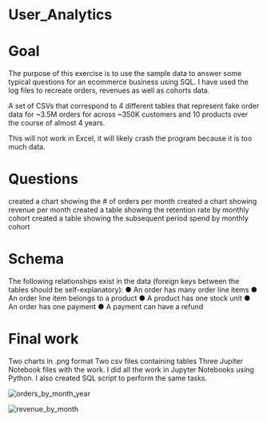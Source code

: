 # User_Analytics
# Goal

The   purpose   of   this   exercise   is   to   use   the sample   data   to   answer   some   typical questions   for   an  ecommerce   business   using   SQL. I have used the log files to recreate orders, revenues as well as cohorts data.

A set of CSVs that correspond to 4 different tables that represent fake order data for ~3.5M orders for across ~350K customers and 10 products over the course of almost 4 years.

This will not work in Excel, it will likely crash the program because it is too much data.

# Questions

created a chart showing the # of orders per month
created a chart showing revenue per month
created a table showing the retention rate by monthly cohort
created a table showing the subsequent period spend by monthly cohort

# Schema
The   following   relationships   exist   in   the   data   (foreign   keys   between   the   tables   should   be self-explanatory):
● An   order   has   many   order   line   items
● An   order   line   item   belongs   to   a   product
● A   product   has   one   stock   unit
● An   order   has   one   payment
● A   payment   can   have   a   refund

# Final work
Two charts in .png format
Two csv files containing tables
Three Jupiter Notebook files with the work.
I did all the work in Jupyter Notebooks using Python.
I also created SQL script to perform the same tasks.

![orders_by_month_year](https://user-images.githubusercontent.com/20246711/34623872-d871ab2c-f207-11e7-8a1b-c244190d4eaa.png)

![revenue_by_month](https://user-images.githubusercontent.com/20246711/34624029-849a4fa8-f208-11e7-9759-a399f6d61eb4.png)
